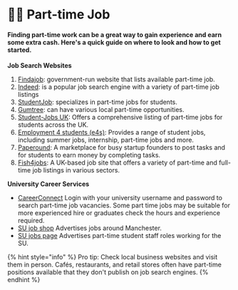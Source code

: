 # 👩‍🍳 Part-time Job

#### Finding part-time work can be a great way to gain experience and earn some extra cash. Here's a quick guide on where to look and how to get started.

**Job Search Websites**

1. [Findajob](https://findajob.dwp.gov.uk/): government-run website that lists available part-time job.
2. [Indeed](https://uk.indeed.com/jobs?q=\&l=Manchester\&from=searchOnHP\&vjk=b6b88d653339d4ab): is a popular job search engine with a variety of part-time job listings
3. [StudentJob](https://www.studentjob.co.uk/vacancies?search%5Bkeywords_scope%5D=\&search%5Bzipcode_eq%5D=Manchester\&saved_job_search%5Bemail%5D=\&saved_job_search%5Bsearch_keywords%5D=\&spinner=0089a5203df05a4ff500d5a563f02843): specializes in part-time jobs for students.
4. [Gumtree](https://www.gumtree.com/jobs/part-time/uk/manchester): can have various local part-time opportunities.
5. [Student-Jobs UK](https://www.student-jobs.co.uk/job_directory.aspx?\&pro=-1\&live=-1\&con=-1\&type=-1\&rad=25\&smonth=0\&emonth=0\&word=\&geoLoc=Manchester,%20UK): Offers a comprehensive listing of part-time jobs for students across the UK.&#x20;
6. &#x20;[Employment 4 students (e4s)](https://www.e4s.co.uk/): Provides a range of student jobs, including summer jobs, internship, part-time jobs and more.
7. [Paperound](https://paperound.com/become-a-tasker/): A marketplace for busy startup founders to post tasks and for students to earn money by completing tasks.
8. [Fish4jobs](https://www.fish4.co.uk/): A UK-based job site that offers a variety of part-time and full-time job listings in various sectors.

**University Career Services**

* [CareerConnect](https://www.careerconnect.manchester.ac.uk) Login with your university username and password to search part-time job vacancies. Some part time jobs may be suitable for more experienced hire or graduates check the hours and experience required.
* [SU job shop](https://jobshopsu.co.uk/jobs-board/) Advertises jobs around Manchester.
* [SU jobs page](https://manchesterstudentsunion.com/jobs) Advertises part-time student staff roles working for the SU.

{% hint style="info" %}
Pro tip: Check local business websites and visit them in person. Cafés, restaurants, and retail stores often have part-time positions available that they don't publish on job search engines.
{% endhint %}
